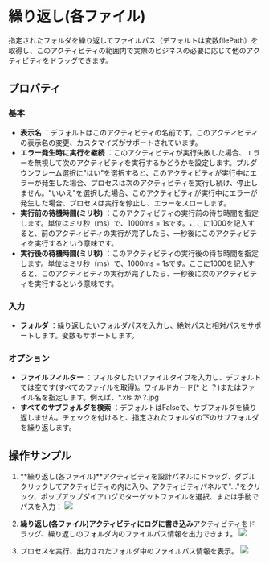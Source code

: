# 繰り返し(各ファイル)

指定されたフォルダを繰り返してファイルパス（デフォルトは変数filePath）を取得し、このアクティビティの範囲内で実際のビジネスの必要に応じて他のアクティビティをドラッグできます。

## プロパティ

### 基本

- **表示名** ：デフォルトはこのアクティビティの名前です。このアクティビティの表示名の変更、カスタマイズがサポートされています。
- **エラー発生時に実行を継続** ：このアクティビティが実行失敗した場合、エラーを無視して次のアクティビティを実行するかどうかを設定します。プルダウンフレーム選択に"はい"を選択すると、このアクティビティが実行中にエラーが発生した場合、プロセスは次のアクティビティを実行し続け、停止しません。"いいえ"を選択した場合、このアクティビティが実行中にエラーが発生した場合、プロセスは実行を停止し、エラーをスローします。
- **実行前の待機時間(ミリ秒)** ：このアクティビティの実行前の待ち時間を指定します。単位はミリ秒（ms）で、1000ms = 1sです。ここに1000を記入すると、前のアクティビティの実行が完了したら、一秒後にこのアクティビティを実行するという意味です。
- **実行後の待機時間(ミリ秒)** ：このアクティビティの実行後の待ち時間を指定します。単位はミリ秒（ms）で、1000ms = 1sです。ここに1000を記入すると、このアクティビティの実行が完了したら、一秒後に次のアクティビティを実行するという意味です。

### 入力

- **フォルダ** ：繰り返したいフォルダパスを入力し、絶対パスと相対パスをサポートします。変数もサポートします。

### オプション

- **ファイルフィルター** ：フィルタしたいファイルタイプを入力し、デフォルトでは空です(すべてのファイルを取得)。ワイルドカード(* と ？)またはファイル名を指定します。例えば、*.xls か ?.jpg
- **すべてのサブフォルダを検索** ：デフォルトはFalseで、サブフォルダを繰り返しません。チェックを付けると、指定されたフォルダの下のサブフォルダを繰り返します。

## 操作サンプル
1. **繰り返し(各ファイル)**アクティビティを設計パネルにドラッグ、ダブルクリックしてアクティビティの内に入り、アクティビティパネルで"…"をクリック、ポップアップダイアログでターゲットファイルを選択、または手動でパスを入力：
![](https://docimages.blob.core.chinacloudapi.cn/images/Activities/foreachFolder-1.png)

2. **繰り返し(各ファイル)**アクティビティに**ログに書き込み**アクティビティをドラッグ、繰り返しのフォルダ内のファイルパス情報を出力できます。
![](https://docimages.blob.core.chinacloudapi.cn/images/Activities/foreachFolder-2.png)

3. プロセスを実行、出力されたフォルダ中のファイルパス情報を表示。
![](https://docimages.blob.core.chinacloudapi.cn/images/Activities/foreachFolder-3.png)